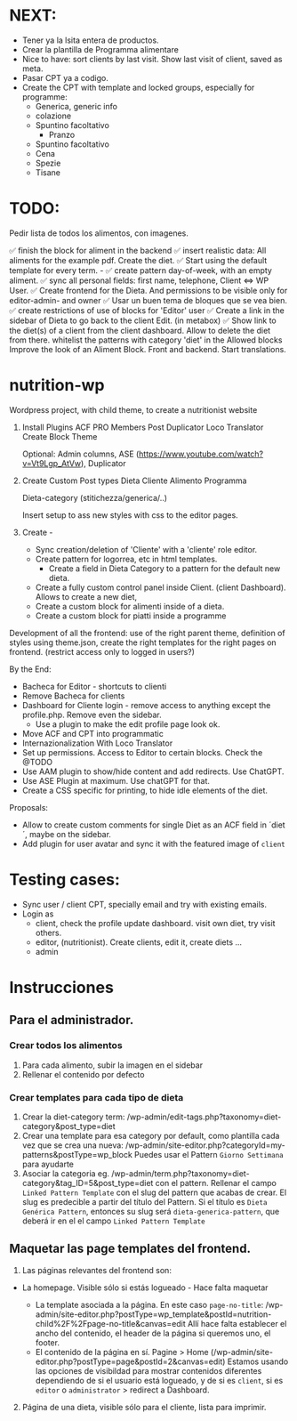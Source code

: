 # NEXT:

- Tener ya la lsita entera de productos.
- Crear la plantilla de Programma alimentare
- Nice to have: sort clients by last visit. Show last visit of client, saved as meta.
- Pasar CPT ya a codigo.
- Create the CPT with template and locked groups, especially for programme:
  - Generica, generic info
  - colazione
  - Spuntino facoltativo
    - Pranzo
  - Spuntino facoltativo
  - Cena
  - Spezie
  - Tisane

# TODO:

Pedir lista de todos los alimentos, con imagenes.

✅ finish the block for aliment in the backend
✅ insert realistic data: All aliments for the example pdf. Create the diet.
✅ Start using the default template for every term. -
✅ create pattern day-of-week, with an empty aliment.
✅ sync all personal fields: first name, telephone, Client <=> WP User.
✅ Create frontend for the Dieta.
And permissions to be visible only for editor-admin- and owner
✅ Usar un buen tema de bloques que se vea bien.
✅ create restrictions of use of blocks for 'Editor' user
✅ Create a link in the sidebar of Dieta to go back to the client Edit. (in metabox)
✅ Show link to the diet(s) of a client from the client dashboard. Allow to delete the diet from there.
whitelist the patterns with category 'diet' in the Allowed blocks
Improve the look of an Aliment Block. Front and backend.
Start translations.

# nutrition-wp

Wordpress project, with child theme, to create a nutritionist website

1. Install Plugins
   ACF PRO
   Members
   Post Duplicator
   Loco Translator
   Create Block Theme

   Optional: Admin columns, ASE (https://www.youtube.com/watch?v=Vt9Lgp_AtVw), Duplicator

2. Create Custom Post types
   Dieta
   Cliente
   Alimento
   Programma

   Dieta-category (stitichezza/generica/..)

   Insert setup to ass new styles with css to the editor pages.

3. Create -
   - Sync creation/deletion of 'Cliente' with a 'cliente' role editor.
   - Create pattern for logorrea, etc in html templates.
     - Create a field in Dieta Category to a pattern for the default new dieta.
   - Create a fully custom control panel inside Client. (client Dashboard). Allows to create a new diet,
   - Create a custom block for alimenti inside of a dieta.
   - Create a custom block for piatti inside a programme

Development of all the frontend: use of the right parent theme, definition of styles using theme.json, create the right templates for the right pages on frontend. (restrict access only to logged in users?)

By the End:

- Bacheca for Editor - shortcuts to clienti
- Remove Bacheca for clients
- Dashboard for Cliente login - remove access to anything except the profile.php. Remove even the sidebar.
  - Use a plugin to make the edit profile page look ok.
- Move ACF and CPT into programmatic
- Internazionalization With Loco Translator
- Set up permissions. Access to Editor to certain blocks. Check the @TODO
- Use AAM plugin to show/hide content and add redirects. Use ChatGPT.
- Use ASE Plugin at maximum. Use chatGPT for that.
- Create a CSS specific for printing, to hide idle elements of the diet.

Proposals:

- Allow to create custom comments for single Diet as an ACF field in ´diet´, maybe on the sidebar.
- Add plugin for user avatar and sync it with the featured image of `client`

# Testing cases:

- Sync user / client CPT, specially email and try with existing emails.
- Login as
  - client, check the profile update dashboard. visit own diet, try visit others.
  - editor, (nutritionist). Create clients, edit it, create diets ...
  - admin

# Instrucciones

## Para el administrador.

### Crear todos los alimentos

1. Para cada alimento, subir la imagen en el sidebar
2. Rellenar el contenido por defecto

### Crear templates para cada tipo de dieta

1. Crear la diet-category term: /wp-admin/edit-tags.php?taxonomy=diet-category&post_type=diet
2. Crear una template para esa category por default, como plantilla cada vez que se crea una nueva:
   /wp-admin/site-editor.php?categoryId=my-patterns&postType=wp_block
   Puedes usar el Pattern `Giorno Settimana` para ayudarte
3. Asociar la categoria eg. /wp-admin/term.php?taxonomy=diet-category&tag_ID=5&post_type=diet
   con el pattern. Rellenar el campo `Linked Pattern Template` con el slug del pattern que acabas de crear. El slug es predecible a partir del título del Pattern. Si el título es `Dieta Genérica Pattern`, entonces su slug será `dieta-generica-pattern`, que deberá ir en el el campo `Linked Pattern Template`

## Maquetar las page templates del frontend.

1. Las páginas relevantes del frontend son:

- La homepage. Visible sólo si estás logueado - Hace falta maquetar

  - La template asociada a la página. En este caso `page-no-title`: /wp-admin/site-editor.php?postType=wp_template&postId=nutrition-child%2F%2Fpage-no-title&canvas=edit
    Allí hace falta establecer el ancho del contenido, el header de la página si queremos uno, el footer.
  - El contenido de la página en sí. Pagine > Home (/wp-admin/site-editor.php?postType=page&postId=2&canvas=edit)
    Estamos usando las opciones de visibildad para mostrar contenidos diferentes dependiendo de si el usuario está logueado, y de si es `client`, si es `editor` o `administrator` > redirect a Dashboard.

2. Página de una dieta, visible sólo para el cliente, lista para imprimir.
